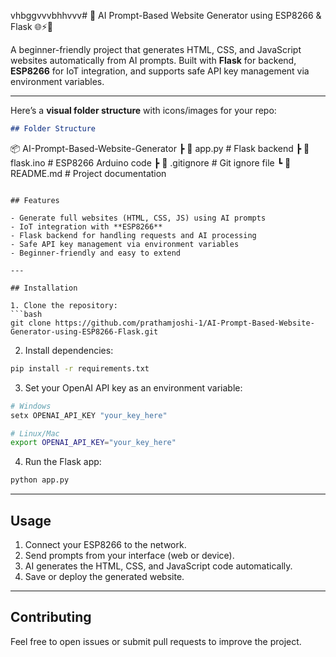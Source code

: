 vhbggvvvbhhvvv# 🚀 AI Prompt-Based Website Generator using ESP8266 & Flask 🌐⚡🤖

A beginner-friendly project that generates HTML, CSS, and JavaScript websites automatically from AI prompts. Built with **Flask** for backend, **ESP8266** for IoT integration, and supports safe API key management via environment variables.

---

Here’s a **visual folder structure** with icons/images for your repo:

```markdown
## Folder Structure

```

📦 AI-Prompt-Based-Website-Generator
┣ 📄 app.py        # Flask backend
┣ 📄 flask.ino     # ESP8266 Arduino code
┣ 📄 .gitignore    # Git ignore file
┗ 📄 README.md     # Project documentation

```

## Features

- Generate full websites (HTML, CSS, JS) using AI prompts
- IoT integration with **ESP8266**
- Flask backend for handling requests and AI processing
- Safe API key management via environment variables
- Beginner-friendly and easy to extend

---

## Installation

1. Clone the repository:
```bash
git clone https://github.com/prathamjoshi-1/AI-Prompt-Based-Website-Generator-using-ESP8266-Flask.git
````

2. Install dependencies:

```bash
pip install -r requirements.txt
```

3. Set your OpenAI API key as an environment variable:

```bash
# Windows
setx OPENAI_API_KEY "your_key_here"

# Linux/Mac
export OPENAI_API_KEY="your_key_here"
```

4. Run the Flask app:

```bash
python app.py
```

---

## Usage

1. Connect your ESP8266 to the network.
2. Send prompts from your interface (web or device).
3. AI generates the HTML, CSS, and JavaScript code automatically.
4. Save or deploy the generated website.

---

## Contributing

Feel free to open issues or submit pull requests to improve the project.



```

